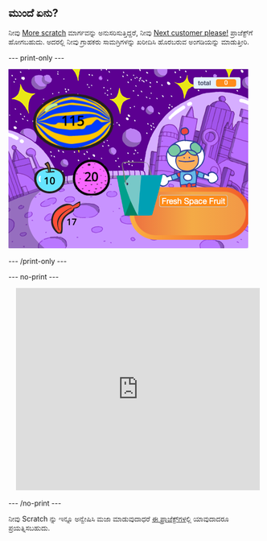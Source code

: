 ## ಮುಂದೆ ಏನು?

ನೀವು [More scratch](https://projects.raspberrypi.org/kn-IN/raspberrypi/more-scratch) ಮಾರ್ಗವನ್ನು ಅನುಸರಿಸುತ್ತಿದ್ದರೆ, ನೀವು [Next customer please!](https://projects.raspberrypi.org/kn-IN/projects/next-customer-please) ಪ್ರಾಜೆಕ್ಟ್‌ಗೆ ಹೋಗಬಹುದು. ಅದರಲ್ಲಿ ನೀವು ಗ್ರಾಹಕರು ಸಾಮಗ್ರಿಗಳನ್ನು ಖರೀದಿಸಿ ಹೊರಬರುವ ಅಂಗಡಿಯನ್ನು ಮಾಡುತ್ತೀರಿ.

--- print-only ---

![ದಯವಿಟ್ಟು ಮುಂದಿನ ಗ್ರಾಹಕರು](images/next-customer-please.png)

--- /print-only ---

--- no-print ---

<div class="scratch-preview" style="margin-left: 15px;">
  <iframe allowtransparency="true" width="485" height="402" src="https://scratch.mit.edu/projects/embed/528696418/?autostart=false" frameborder="0"></iframe>
</div>

--- /no-print ---

ನೀವು Scratch ನ್ನು ಇನ್ನೂ ಅನ್ವೇಷಿಸಿ ಮಜಾ ಮಾಡುವುದಾಧರೆ [ಈ ಪ್ರಾಜೆಕ್ಟ್‌ಗಳ](https://projects.raspberrypi.org/kn-IN/projects?software%5B%5D=scratch&curriculum%5B%5D=%201)ಲ್ಲಿ ಯಾವುದಾದರೂ ಪ್ರಯತ್ನಿಸಬಹುದು.
